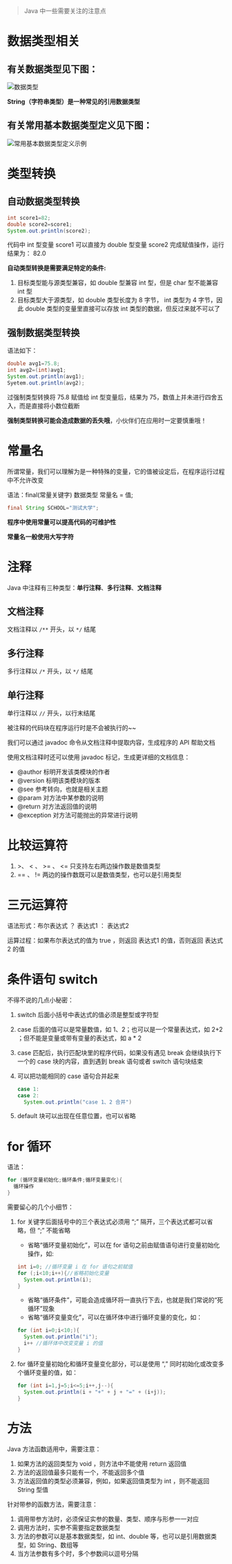 > Java 中一些需要关注的注意点

# 数据类型相关

## 有关数据类型见下图：

![数据类型](./img/数据类型.jpg)

**String（字符串类型）是一种常见的引用数据类型**

## 有关常用基本数据类型定义见下图：

![常用基本数据类型定义示例](./img/常用基本数据类型定义示例.jpg)

# 类型转换

## 自动数据类型转换

```Java
int score1=82;
double score2=score1;
System.out.println(score2);
```

代码中 int 型变量 score1 可以直接为 double 型变量 score2 完成赋值操作，运行结果为： 82.0

**自动类型转换是需要满足特定的条件:**

1.  目标类型能与源类型兼容，如 double 型兼容 int 型，但是 char 型不能兼容 int 型
2.  目标类型大于源类型，如 double 类型长度为 8 字节， int 类型为 4 字节，因此 double 类型的变量里直接可以存放 int 类型的数据，但反过来就不可以了

## 强制数据类型转换

语法如下：

```Java
double avg1=75.8;
int avg2=(int)avg1;
System.out.println(avg1);
Syetem.out.println(avg2);
```

过强制类型转换将 75.8 赋值给 int 型变量后，结果为 75，数值上并未进行四舍五入，而是直接将小数位截断

**强制类型转换可能会造成数据的丢失哦**，小伙伴们在应用时一定要慎重哦！

# 常量名

所谓常量，我们可以理解为是一种特殊的变量，它的值被设定后，在程序运行过程中不允许改变

语法：final(常量关键字) 数据类型 常量名 = 值;

```Java
final String SCHOOL="测试大学";
```

**程序中使用常量可以提高代码的可维护性**

**常量名一般使用大写字符**

# 注释

Java 中注释有三种类型：**单行注释**、**多行注释**、**文档注释**

## 文档注释

文档注释以 `/**` 开头，以 `*/` 结尾

## 多行注释

多行注释以 `/*` 开头，以 `*/` 结尾

## 单行注释

单行注释以 `//` 开头，以行末结尾

被注释的代码块在程序运行时是不会被执行的\~~

我们可以通过 javadoc 命令从文档注释中提取内容，生成程序的 API 帮助文档

使用文档注释时还可以使用 javadoc 标记，生成更详细的文档信息：

-   @author 标明开发该类模块的作者
-   @version 标明该类模块的版本
-   @see 参考转向，也就是相关主题
-   @param 对方法中某参数的说明
-   @return 对方法返回值的说明
-   @exception 对方法可能抛出的异常进行说明

# 比较运算符

1.  \>、 &lt; 、 >= 、 &lt;= 只支持左右两边操作数是数值类型
2.  == 、 != 两边的操作数既可以是数值类型，也可以是引用类型

# 三元运算符

语法形式：布尔表达式 ？ 表达式1 ： 表达式2

运算过程：如果布尔表达式的值为 true ，则返回 表达式1 的值，否则返回 表达式2 的值

# 条件语句 switch

不得不说的几点小秘密：

1.  switch 后面小括号中表达式的值必须是整型或字符型
2.  case 后面的值可以是常量数值，如 1、2；也可以是一个常量表达式，如 2+2 ；但不能是变量或带有变量的表达式，如 a \* 2
3.  case 匹配后，执行匹配块里的程序代码，如果没有遇见 break 会继续执行下一个的 case 块的内容，直到遇到 break 语句或者 switch 语句块结束
4.  可以把功能相同的 case 语句合并起来

    ```Java
    case 1:
    case 2:
      System.out.println("case 1、2 合并")
    ```

5.  default 块可以出现在任意位置，也可以省略

# for 循环

语法：

```Java
for (循环变量初始化;循环条件;循环变量变化){
  循环操作
}
```

需要留心的几个小细节：

1.  for 关键字后面括号中的三个表达式必须用 “;” 隔开，三个表达式都可以省略，但 “;” 不能省略

    -   省略“循环变量初始化”，可以在 for 语句之前由赋值语句进行变量初始化操作，如:

    ```Java
    int i=0; //循环变量 i 在 for 语句之前赋值
    for (;i<10;i++){//省略初始化变量
      System.out.println(i);
    }
    ```

    -   省略“循环条件”，可能会造成循环将一直执行下去，也就是我们常说的“死循环”现象
    -   省略“循环变量变化”，可以在循环体中进行循环变量的变化，如：

    ```Java
    for (int i=0;i<10;){
      System.out.println("i");
      i++ //循环体中改变变量 i 的值
    }
    ```

2.  for 循环变量初始化和循环变量变化部分，可以是使用 “,” 同时初始化或改变多个循环变量的值，如：

    ```Java
    for (int i=1,j=5;i<=5;i++,j--){
      System.out.println(i + "+" + j + "=" + (i+j));
    }
    ```

# 方法

Java 方法函数适用中，需要注意：

1.  如果方法的返回类型为 void ，则方法中不能使用 return 返回值
2.  方法的返回值最多只能有一个，不能返回多个值
3.  方法返回值的类型必须兼容，例如，如果返回值类型为 int ，则不能返回 String 型值

针对带参的函数方法，需要注意：

1.  调用带参方法时，必须保证实参的数量、类型、顺序与形参一一对应
2.  调用方法时，实参不需要指定数据类型
3.  方法的参数可以是基本数据类型，如 int、double 等，也可以是引用数据类型，如 String、数组等
4.  当方法参数有多个时，多个参数间以逗号分隔
